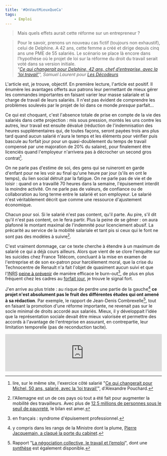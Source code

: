 ```yaml
---
title: '#OnVautMieuxQueCa'
tags:
    - Emploi
---
```


> Mais quels effets aurait cette réforme sur un entrepreneur ?

<!-- more -->

> Pour le savoir, prenons un nouveau cas fictif (toujours non exhaustif), celui
> de Delphine. A 42 ans, cette femme a créé et dirige depuis cinq ans une PME de
> 55 salariés. Le scénario se place là encore dans l’hypothèse où le projet de
> loi sur la réforme du droit du travail serait voté dans sa version initiale.  
> <cite>"[Ce qui changerait pour Delphine, 42 ans, chef d’entreprise, avec la 'loi travail'](http://www.lemonde.fr/les-decodeurs/article/2016/03/08/ce-qui-changerait-pour-delphine-42-ans-chef-d-entreprise-avec-la-loi-travail_4878844_4355770.html)",
> Samuel Laurent pour
> [Les Décodeurs](http://www.lemonde.fr/les-decodeurs/)</cite>

L'article est, je trouve, objectif. En première lecture, l'article est positif.
Il énumère les avantages offerts aux patrons leur permettant de mieux gérer les
commandes importantes en faisant varier leur masse salariale et la charge de
travail de leurs salariés. Il n'est pas évident de comprendre les problèmes
soulevés par le projet de loi dans ce monde _presque_ parfait…

<!-- more -->

Ce qui est choquant, c'est l'absence totale de prise en compte de la vie des
salariés dans cette projection : mis sous pression, montés les uns contre les
autres, leur travail est ensuite dévalué (réduction de l'indemnisation des
heures supplémentaires qui, de toutes façons, seront payées trois ans plus tard
quand aucun salarié n'aura le temps et les éléments pour vérifier puis bascule
au forfait jour pour un quasi-doublement du temps de travail compensé par une
majoration de 20% du salaire), pour finalement être licenciés quand l'employeur
n'arrivera pas à décrocher un second gros contrat[^2].

[^2]:

    lire, sur le même site, l'exercice côté salarié
    "[Ce qui changerait pour Michel, 50 ans, salarié, avec la 'loi travail'](http://www.lemonde.fr/les-decodeurs/article/2016/03/04/concretement-que-changerait-la-reforme-el-khomri-du-droit-du-travail-pour-un-salarie_4876899_4355770.html#jV2hiYF7KXWTqDGl.99)",
    d'Alexandre Pouchard.

On ne parle pas d'estime de soi, des gens qui se ruineront en garde d'enfant
pour ne les voir au final qu'une heure par jour (s'ils en ont le temps), du lien
social détruit par la fatigue. On ne parle pas de vie et de loisir : quand on a
travaillé 70 heures dans la semaine, l'épuisement interdit la moindre activité.
On ne parle pas de valeurs, de confiance ou de collaboration au long terme entre
le salarié et son employeur. Le salarié n'est véritablement décrit que comme une
ressource d'ajustement économique.

Chacun pour soi. Si le salarié n'est pas content, qu'il parte. Au pire, s'il dit
qu'il n'est pas content, on le fera partir. Plus la peine de se gêner : on aura
plafonné le montant maximal de l'indemnité pour licenciement abusif. La
précarité au service de la mobilité salariale et tant pis si ceux qui le font ne
sont pas des modèles à suivre[^allemagne].

[^allemagne]:

    l'Allemagne est un de ces pays où tout a été fait pour augmenter la mobilité
    des travailleurs. Avec plus de
    [12,5 millions de personnes sous le seuil de pauvreté](http://www.lesechos.fr/20/02/2015/lesechos.fr/0204174006166_allemagne---12-5-millions-de-personnes-sous-le-seuil-de-pauvrete--un-record.htm),
    le bilan est amer.

C'est vraiment dommage, car ce texte cherche à étendre à un maximum de salarié
ce qui a déjà cours ailleurs. Alors que vient de se clore l'enquête sur les
suicides chez France Télécom, concluant à la mise en examen de l'entreprise et
de son ex-patron pour harcèlement moral, que la crise du Technocentre de Renault
n'a fait l'objet de quasiment aucun suivi et que
l'<abbr title="Institut National de Recherche et de Sécurité">INRS</abbr>
[peine à prévenir](/assets/docs/2016-03-10/burn-out.pdf "Le syndrome d'épuisement professionnel : mieux comprendre pour mieux agir")
de manière efficace le <span lang="en">burn-out</span>[^1], de plus en plus
fréquent chez les cadres au
[forfait jour](http://www.capital.fr/carriere-management/actualites/salaries-en-forfait-jours-sont-ils-vraiment-si-mal-lotis-1053011 '"Salariés en forfait jours : sont-ils vraiment si mal lotis ?", Sandrine Chauvin'),
je trouve le signal fort.

J'en arrive au plus triste : au risque de perdre une partie de la
gauche[^pierre] **ce projet n'est absolument pas le fruit des différentes études
qui ont amené à sa rédaction**. Par exemple, le rapport de Jean-Denis
Combrexelle[^rapport], tout en faisant la promotion d'une réforme importante, ne
revenait pas sur le socle minimal de droits accordé aux salariés. Mieux, il y
développait l'idée que la représentation sociale devait être mieux valorisée et
permettre des accords à l'avantage de l'entreprise en assurant, en contrepartie,
leur limitation temporelle (pas de reconduction tacite).

<iframe style="border: 0; width: 100%; height: 120px;" src="https://bandcamp.com/EmbeddedPlayer/track=1674229897/size=large/bgcol=ffffff/linkcol=d00b6d/tracklist=false/artwork=small/transparent=true/" seamless><a href="http://l1consolable.bandcamp.com/track/on-vaut-mieux-que-a">On vaut mieux que ça! by L&#39;1consolable</a></iframe>

[^pierre]:

    y compris dans les rangs de la Ministre dont la plume,
    [Pierre Jacquemain, a claqué la porte du cabinet](http://www.humanite.fr/pourquoi-jai-demissionne-du-cabinet-el-khomri-600542).

[^rapport]:

    Rapport
    "[La négociation collective, le travail et l’emploi](/assets/docs/2016-03-10/rapport_combrexelle.pdf)",
    dont une [synthèse](/assets/docs/2016-03-10/synthese_combrexelle.pdf) est
    également disponible.

[^1]: en français : syndrome d'épuisement professionnel.
